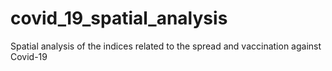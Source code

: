 # covid_19_spatial_analysis
Spatial analysis of the indices related to the spread and vaccination against Covid-19
